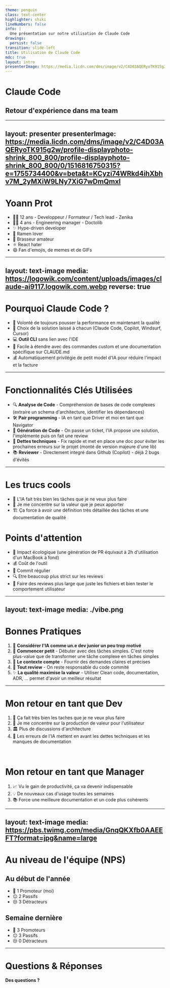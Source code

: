 ```yaml
---
theme: penguin
class: text-center
highlighter: shiki
lineNumbers: false
info: |
  Une présentation sur notre utilisation de Claude Code
drawings:
  persist: false
transition: slide-left
title: Utilisation de Claude Code
mdc: true
layout: intro
presenterImage: https://media.licdn.com/dms/image/v2/C4D03AQERyoTK915g2w/profile-displayphoto-shrink_800_800/profile-displayphoto-shrink_800_800/0/1516816750315?e=1755734400&v=beta&t=KCyzi74WRkd4ihXbhv7M_2yMXiW9LNy7XiG7wDmQmxI
---
```


# Claude Code
## Retour d'expérience dans ma team

<div class="abs-br m-6 text-xl">
  <carbon:code class="text-2xl" />
</div>

---
layout: presenter
presenterImage: https://media.licdn.com/dms/image/v2/C4D03AQERyoTK915g2w/profile-displayphoto-shrink_800_800/profile-displayphoto-shrink_800_800/0/1516816750315?e=1755734400&v=beta&t=KCyzi74WRkd4ihXbhv7M_2yMXiW9LNy7XiG7wDmQmxI
---

# Yoann Prot

- 👨‍💻 12 ans - Developpeur / Formateur / Tech lead - Zenika
- 👨‍💼 4 ans - Engineering manager - Doctolib
- ✨ Hype-driven developer
- 🍜 Ramen lover
- 🍺 Brasseur amateur
- ⚛️ React hater
- 😄 Fan d'emojis, de memes et de GIFs

---
layout: text-image
media: https://logowik.com/content/uploads/images/claude-ai9117.logowik.com.webp
reverse: true
---

# Pourquoi Claude Code ?

- 🚀 Volonté de toujours pousser la performance en maintenant la qualité
- 🎯 Choix de la solution laissé à chacun (Claude Code, Copilot, Windsurf, Cursor)
- 💻 **Outil CLI** sans lien avec l'IDE
- 🔧 Facile à étendre avec des commandes custom et une documentation spécifique sur CLAUDE.md
- 💰 Automatiquement privilégie de petit model d'IA pour réduire l'impact et la facture

---

# Fonctionnalités Clés Utilisées

<v-clicks>

- 🔍 **Analyse de Code** - Compréhension de bases de code complexes (extraire un schema d'architecture, identifier les dépendances)
- 🛠️ **Pair programming** - IA en tant que Driver et moi en tant que Navigator
- 📝 **Génération de Code** - On passe un ticket, l'IA propose une solution, l'implémente puis on fait une review
- 🔄 **Dettes techniques** - Fix rapide et met en place une doc pour éviter les prochaines erreurs sur le projet (monté de version majeure d'une lib)
- 📚 **Reviewer** - Directement integré dans Github (Copilot) - déjà 2 bugs d'évités

</v-clicks>

---

<div class="grid grid-cols-2 gap-4">

<div>

# Les trucs cools

- 🤖 L'IA fait très bien les tâches que je ne veux plus faire
- 🎯 Je me concentre sur la valeur que je peux apporter
- 🏗️ Ça force à avoir une définition très détaillée des tâches et une documentation de qualité

</div>

<div>

# Points d'attention

- 🌱 Impact écologique (une génération de PR équivaut à 2h d'utilisation d'un MacBook à fond)
- 💰 Coût de l'outil
- 💾 Commit régulier
- 🔍 Etre beaucoup plus strict sur les reviews
- 🧪 Faire des reviews plus large que juste les fichiers et bien tester le comportement utilisateur

</div>

</div>

---
layout: text-image
media: ./vibe.png
---

# Bonnes Pratiques

<v-clicks>

1. 🤖 **Considérer l'IA comme un.e dev junior un peu trop motivé**
2. 🐣 **Commencer petit** - Débuter avec des tâches simples. C'est notre plus-value que de transformer une tâche complexe en tâches simples 
3. 📝 **Le contexte compte** - Fournir des demandes claires et précises
4. 👀 **Tout review** - On reste responsable du code commité
5. ✨ **La qualité maximise la valeur** - Utiliser Clean code, documentation, ADR, ... permet d'avoir un meilleur résultat

</v-clicks>

---

# Mon retour en tant que Dev

<v-clicks>

1. 🤖 Ça fait très bien les taches que je ne veux plus faire
2. 💎 Je me concentre sur la production de valeur pour l'utilisateur
3. 🏛️ Plus de discussions d'architecture
4. 🤯 Les erreurs de l'IA mettent en avant les dettes techniques et les manques de documentation

</v-clicks>

<br />

# Mon retour en tant que Manager

<v-clicks>

1. 📈 Vu le gain de productivité, ça va devenir indispensable
2. 💡 De nouveaux cas d'usage toutes les semaines
3. 📚 Force une meilleure documentation et un code plus cohérents

</v-clicks>

---
layout: text-image
media: https://pbs.twimg.com/media/GnqQKXfb0AAEEFT?format=jpg&name=large
---

# Au niveau de l'équipe (NPS)

## Au début de l'année
- 🤩 1 Promoteur (moi)
- 😐 2 Passifs
- 😒 3 Détracteurs

## Semaine dernière
- 🤩 3 Promoteurs
- 😐 3 Passifs
- 😒 0 Détracteurs

---

# Questions & Réponses

**Des questions ?**

<div class="text-center mt-8">
<carbon-chat class="text-6xl text-blue-500" />
</div>
